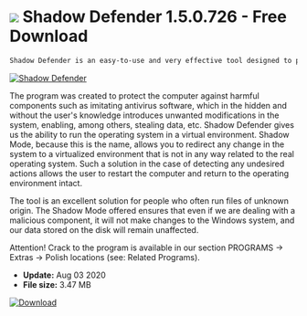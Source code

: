 # ![](https://cdn.softexe.net/static/icon/7/shadow-defender-10287.png) Shadow Defender 1.5.0.726  - Free Download

```sh
Shadow Defender is an easy-to-use and very effective tool designed to protect our computer against all kinds of malicious software which introduces undesirable changes in the Windows system.
```
[![Shadow Defender](https://gallery.dpcdn.pl/imgc/Tools/25944/g_-_420x350_1.5_-_x20130919190327_0.png)](https://softexe.net/win/security-privacy/other/shadow-defender:pRbhg.html)

The program was created to protect the computer against harmful components such as imitating antivirus software, which in the hidden and without the user's knowledge introduces unwanted modifications in the system, enabling, among others, stealing data, etc. Shadow Defender gives us the ability to run the operating system in a virtual environment. Shadow Mode, because this is the name, allows you to redirect any change in the system to a virtualized environment that is not in any way related to the real operating system. Such a solution in the case of detecting any undesired actions allows the user to restart the computer and return to the operating environment intact.
 
 The tool is an excellent solution for people who often run files of unknown origin. The Shadow Mode offered ensures that even if we are dealing with a malicious component, it will not make changes to the Windows system, and our data stored on the disk will remain unaffected.
 
 Attention!
 Crack to the program is available in our section PROGRAMS -&gt; Extras -&gt; Polish locations (see: Related Programs).


- **Update:** Aug 03 2020
- **File size:** 3.47 MB

[![Download](https://cdn.softexe.net/static/img/download.png)](https://softexe.net/win/security-privacy/other/shadow-defender:pRbhg.html)

